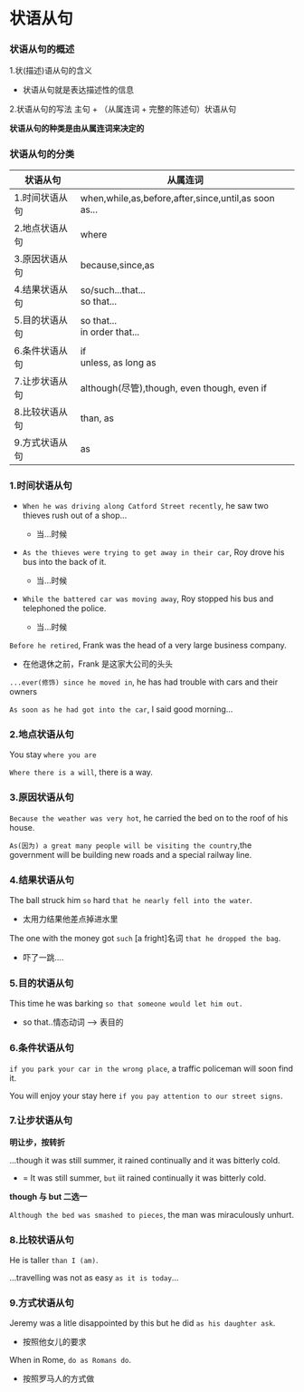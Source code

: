 # 状语从句

### 状语从句的概述

1.状(描述)语从句的含义
* 状语从句就是表达描述性的信息

2.状语从句的写法
主句 + （从属连词 + 完整的陈述句）状语从句

**状语从句的种类是由从属连词来决定的**

### 状语从句的分类

状语从句|从属连词
-|-
1.时间状语从句|when,while,as,before,after,since,until,as soon as...
2.地点状语从句|where
3.原因状语从句|because,since,as
4.结果状语从句|so/such...that...<br>so that...
5.目的状语从句|so that...<br>in order that...
6.条件状语从句|if<br>unless, as long as
7.让步状语从句|although(尽管),though, even though, even if
8.比较状语从句|than, as
9.方式状语从句|as


### 1.时间状语从句
* `When he was driving along Catford Street recently`, he saw two thieves rush out of a shop...
  * 当...时候 

* `As the thieves were trying to get away in their car`, Roy drove his bus into the back of it.
  * 当...时候  

* `While the battered car was moving away`, Roy stopped his bus and telephoned the police.
  * 当...时候

`Before he retired`, Frank was the head of a very large business company.
* 在他退休之前，Frank 是这家大公司的头头

`...ever(修饰) since he moved in`, he has had trouble with cars and their owners

`As soon as he had got into the car`, I said good morning...

### 2.地点状语从句

You stay `where you are`

`Where there is a will`, there is a way.


### 3.原因状语从句

`Because the weather was very hot`, he carried the bed on to the roof of his house.

`As(因为) a great many people will be visiting the country`,the government will be building new roads and a special railway line.

### 4.结果状语从句

The ball struck him `so` hard `that he nearly fell into the water`.
* 太用力结果他差点掉进水里

The one with the money got `such` [a fright]名词 `that he dropped the bag`.
* 吓了一跳....

### 5.目的状语从句

This time he was barking `so that someone would let him out.`
* so that..情态动词 --> 表目的

### 6.条件状语从句

`if you park your car in the wrong place`, a traffic policeman will soon find it.

You will enjoy your stay here `if you pay attention to our street signs`.

### 7.让步状语从句
**明让步，按转折**

...though it was still summer, it rained continually and it was bitterly cold.
* = It was still summer, `but` iit rained continually it was bitterly cold.

**though 与 but 二选一**

`Although the bed was smashed to pieces`, the man was miraculously unhurt.

### 8.比较状语从句

He is taller `than I (am)`.

...travelling was not as easy `as it is today`...

### 9.方式状语从句

Jeremy was a litle disappointed by this but he did `as his daughter ask`.
* 按照他女儿的要求

When in Rome, `do as Romans do`.
* 按照罗马人的方式做



